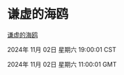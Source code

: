 # 谦虚的海鸥
[谦虚的海鸥](http://219.139.197.74:56308/qxdho/course/base/hotlink/index.php)

2024年 11月 02日 星期六 19:00:01 CST

2024年 11月 02日 星期六 11:00:01 GMT
